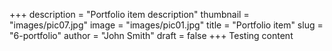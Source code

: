 +++
description = "Portfolio item description"
thumbnail = "images/pic07.jpg"
image = "images/pic01.jpg"
title = "Portfolio item"
slug = "6-portfolio"
author = "John Smith"
draft = false
+++
Testing content